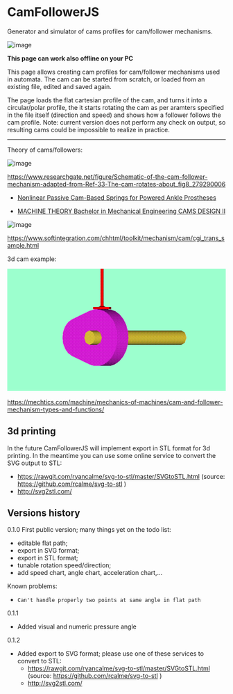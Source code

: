 # CamFollowerJS
Generator and simulator of cams profiles for cam/follower mechanisms.

![image](https://user-images.githubusercontent.com/1620953/141312388-9c3ec638-f62d-49df-a96e-2aecd7074bcc.png)


**This page can work also offline on your PC**

This page allows creating cam profiles for cam/follower mechanisms used in automata. The cam can be started from scratch, or loaded from an existing file, edited and saved again.

The page loads the flat cartesian profile of the cam, and turns it into a circular/polar profile, the it starts rotating the cam as per aramters specified in the file itself (direction and speed) and shows how a follower follows the cam profile. Note: current version does not perform any check on output, so resulting cams could be impossible to realize in practice.

----------

Theory of cams/followers:

![image](https://user-images.githubusercontent.com/1620953/141312522-59cf64f7-0982-478a-a318-a5d808a59519.png)

https://www.researchgate.net/figure/Schematic-of-the-cam-follower-mechanism-adapted-from-Ref-33-The-cam-rotates-about_fig8_279290006

 - [Nonlinear Passive Cam-Based Springs for Powered Ankle Prostheses](https://www.researchgate.net/publication/279290006_Nonlinear_Passive_Cam-Based_Springs_for_Powered_Ankle_Prostheses)

- [MACHINE THEORY
Bachelor in Mechanical Engineering
CAMS DESIGN II](http://ocw.uc3m.es/ingenieria-mecanica/machine-theory/lectures-1/cams-design-ii)


![image](https://user-images.githubusercontent.com/1620953/141314608-24b17547-7e99-46c8-ba52-39db055723c9.png)


https://www.softintegration.com/chhtml/toolkit/mechanism/cam/cgi_trans_sample.html


3d cam example:

![image](cam-anim1.gif)


https://mechtics.com/machine/mechanics-of-machines/cam-and-follower-mechanism-types-and-functions/

3d printing
-----------

In the future CamFollowerJS will implement export in  STL format for 3d printing. In the meantime you can use some online service to convert the SVG output to STL:
 - https://rawgit.com/ryancalme/svg-to-stl/master/SVGtoSTL.html  (source: https://github.com/rcalme/svg-to-stl )
 - http://svg2stl.com/

Versions history
---------------

0.1.0 First public version; many things yet on the todo list:
 - 	editable flat path;
 - 	export in SVG format;
 - 	export in STL format;
 - 	tunable rotation speed/direction;
 - 	add speed chart, angle chart, acceleration chart,...

Known problems:
  - 	Can't handle properly two points at same angle in flat path

0.1.1
 - Added visual and numeric pressure angle


0.1.2 
 -  Added export to SVG format; please use one of these services to convert to STL:
    - https://rawgit.com/ryancalme/svg-to-stl/master/SVGtoSTL.html  (source: https://github.com/rcalme/svg-to-stl )
    - http://svg2stl.com/  
